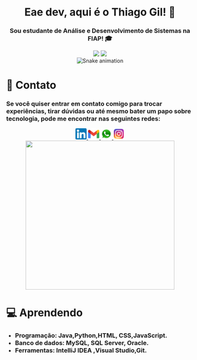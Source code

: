 <div align="center">
  <h1>Eae dev, aqui é o Thiago Gil! 👋</h1>
  <h3><p>Sou estudante de Análise e Desenvolvimento de Sistemas na FIAP! 🎓</p></h3>
</div>

<div align="center">
  <img height="180em" src="https://github-readme-stats.vercel.app/api?username=thiagogilcamargo&show_icons=true&theme=dark"/>
  <img height="180em" src="https://github-readme-stats.vercel.app/api/top-langs/?username=thiagogilcamargo&layout=compact&theme=dark"/>
</div>

<div align="center">
  <img src="https://github.com/danielbped/danielbped/blob/output/github-contribution-grid-snake.svg" alt="Snake animation">
</div>

<h1>📧 Contato</h1>
<h3><p>Se você quiser entrar em contato comigo para trocar experiências, tirar dúvidas ou até mesmo bater um papo sobre tecnologia, pode me encontrar nas seguintes redes:</p></h3>

<div align="center">
   <a href="https://www.linkedin.com/in/thiago-gil-camargo-513584268/" target="_blank">
    <img width="30" src="174857.png"> 
  <a href="mailto:thiagogilcmargo@gmail.com" target="_blank">
    <img width="30" src="official-gmail-icon-2020-.svg">
  </a>
  <a href="https://api.whatsapp.com/send?phone=+5511963346868" target="_blank">
    <img width="30" src="logo-whatsapp-png-pic-0.png">
  </a>
  <a href="https://www.instagram.com/charlieparadiso/" target="_blank">
    <img width="30" src="580b57fcd9996e24bc43c521.png"> 
  </a>
</div>
<div align="center">
  <img src="https://media1.giphy.com/media/8UGFw1hWy5FE4m3R4F/giphy.gif?cid=ecf05e47nqnxsha7bze9gix6rn8wfp3mdh73xf5spe9vopxv&rid=giphy.gif&ct=g" width="400" height="400" />
</div>
<div>
  <h1>💻 Aprendendo </h1>
  <ul>
    <h3><li>Programação: Java,Python,HTML, CSS,JavaScript.</li>
    <li>Banco de dados: MySQL, SQL Server, Oracle.</li>
      <li>Ferramentas: IntelliJ IDEA ,Visual Studio,Git.</li></h3>
  </ul>
</div>
